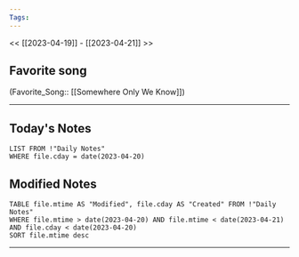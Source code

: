 ```yaml
---
Tags:
---
```

<< [[2023-04-19]] - [[2023-04-21]] >>
## Favorite song
(Favorite_Song:: [[Somewhere Only We Know]])

___
## Today's Notes
```dataview
LIST FROM !"Daily Notes"
WHERE file.cday = date(2023-04-20)
```
## Modified Notes
```dataview
TABLE file.mtime AS "Modified", file.cday AS "Created" FROM !"Daily Notes" 
WHERE file.mtime > date(2023-04-20) AND file.mtime < date(2023-04-21) AND file.cday < date(2023-04-20)
SORT file.mtime desc
```
___
